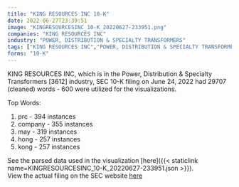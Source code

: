 ```yaml
---
title: "KING RESOURCES INC 10-K"
date: 2022-06-27T23:39:51
image: "KINGRESOURCESINC_10-K_20220627-233951.png"
companies: "KING RESOURCES INC"
industry: "POWER, DISTRIBUTION & SPECIALTY TRANSFORMERS"
tags: ["KING RESOURCES INC","POWER, DISTRIBUTION & SPECIALTY TRANSFORMERS","06-24-2022","10-K"]
forms: "10-K"
---
```

KING RESOURCES INC, which is in the Power, Distribution & Specialty Transformers [3612] industry, SEC 10-K filing on June 24, 2022 had 29707 (cleaned) words - 600 were utilized for the visualizations.

Top Words:
1. prc - 394 instances
2. company - 355 instances
3. may - 319 instances
4. hong - 257 instances
5. kong - 257 instances


See the parsed data used in the visualization [here]({{< staticlink name=KINGRESOURCESINC_10-K_20220627-233951.json >}}).  
View the actual filing on the SEC website [here](https://www.sec.gov/Archives/edgar/data/774415/0001683168-22-004566.txt)